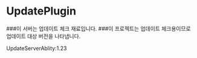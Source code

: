 # UpdatePlugin
###이 서버는 업데이트 체크 재료입니다.
###이 프로젝트는 업데이트 체크용이므로 업데이트 대상 버전을 나타냅니다.

UpdateServerAblity:1.23
